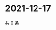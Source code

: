 # 2021-12-17

共 0 条

<!-- BEGIN WEIBO -->
<!-- 最后更新时间 Fri Dec 17 2021 00:23:53 GMT+0800 (China Standard Time) -->

<!-- END WEIBO -->
